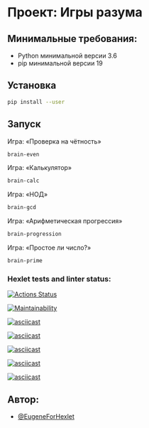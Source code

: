 # Проект: Игры разума

## Минимальные требования:

* Python минимальной версии 3.6
* pip минимальной версии 19


## Установка
 
```bash
pip install --user
```

## Запуск

Игра: «Проверка на чётность»

```bash
brain-even
```

Игра: «Калькулятор»

```bash
brain-calc
```

Игра: «НОД»

```bash
brain-gcd
```

Игра: «Арифметическая прогрессия»

```bash
brain-progression
```

Игра: «Простое ли число?»

```bash
brain-prime
```



### Hexlet tests and linter status:
[![Actions Status](https://github.com/EugeneForHexlet/python-project-49/actions/workflows/hexlet-check.yml/badge.svg)](https://github.com/EugeneForHexlet/python-project-49/actions)

[![Maintainability](https://api.codeclimate.com/v1/badges/7435ce1ef6a5c17d9b78/maintainability)](https://codeclimate.com/github/EugeneForHexlet/python-project-49/maintainability)

[![asciicast](https://asciinema.org/a/sZvjLqzsGgYjyRWvJl2u9Rv4T.svg)](https://asciinema.org/a/sZvjLqzsGgYjyRWvJl2u9Rv4T)

[![asciicast](https://asciinema.org/a/kmzXG161hL3OFxFhpgRQd6YPO.svg)](https://asciinema.org/a/kmzXG161hL3OFxFhpgRQd6YPO)

[![asciicast](https://asciinema.org/a/4dPuBjXC8F0BILbIne4G94Y3X.svg)](https://asciinema.org/a/4dPuBjXC8F0BILbIne4G94Y3X)

[![asciicast](https://asciinema.org/a/DqmUjT5XQHr19r3hXnyjg9Z46.svg)](https://asciinema.org/a/DqmUjT5XQHr19r3hXnyjg9Z46)

[![asciicast](https://asciinema.org/a/tqqLxVF700bYGZvHgRoGzAvxY.svg)](https://asciinema.org/a/tqqLxVF700bYGZvHgRoGzAvxY)



## Автор:

- [@EugeneForHexlet](https://www.github.com/EugeneForHexlet)